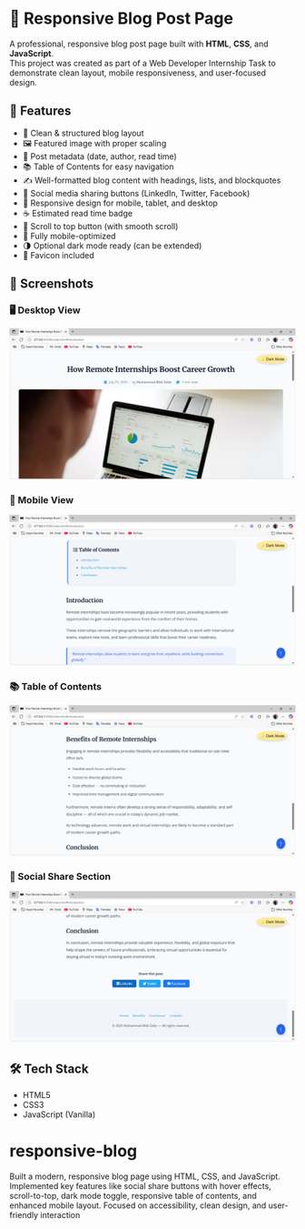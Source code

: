 # 📝 Responsive Blog Post Page

A professional, responsive blog post page built with **HTML**, **CSS**, and **JavaScript**.  
This project was created as part of a Web Developer Internship Task to demonstrate clean layout, mobile responsiveness, and user-focused design.

## 🚀 Features

- 📑 Clean & structured blog layout
- 🖼️ Featured image with proper scaling
- 📅 Post metadata (date, author, read time)
- 📚 Table of Contents for easy navigation
- ✍️ Well-formatted blog content with headings, lists, and blockquotes
- 🔗 Social media sharing buttons (LinkedIn, Twitter, Facebook)
- 🔄 Responsive design for mobile, tablet, and desktop
- ☕ Estimated read time badge
- 🔼 Scroll to top button (with smooth scroll)
- 📱 Fully mobile-optimized
- 🌗 Optional dark mode ready (can be extended)
- 🔖 Favicon included

## 📸 Screenshots

### 🖥️ Desktop View
![Desktop View](blog1.png)

### 📱 Mobile View
![Mobile View](blog2.png)

### 📚 Table of Contents
![TOC Section](blog3.png)

### 🔗 Social Share Section
![Social Share](blog4.png)

## 🛠️ Tech Stack

- HTML5
- CSS3
- JavaScript (Vanilla)
# responsive-blog
Built a modern, responsive blog page using HTML, CSS, and JavaScript. Implemented key features like social share buttons with hover effects, scroll-to-top, dark mode toggle, responsive table of contents, and enhanced mobile layout. Focused on accessibility, clean design, and user-friendly interaction
